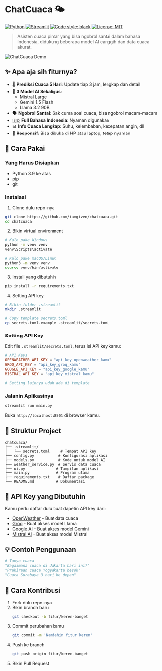 # ChatCuaca 🌤️

[![Python](https://img.shields.io/badge/python-v3.9+-blue.svg)](https://www.python.org)
[![Streamlit](https://img.shields.io/badge/streamlit-v1.31+-red.svg)](https://streamlit.io)
[![Code style: black](https://img.shields.io/badge/code%20style-black-000000.svg)](https://github.com/psf/black)
[![License: MIT](https://img.shields.io/badge/License-MIT-yellow.svg)](https://opensource.org/licenses/MIT)

> Asisten cuaca pintar yang bisa ngobrol santai dalam bahasa Indonesia, didukung beberapa model AI canggih dan data cuaca akurat.

![ChatCuaca Demo](https://via.placeholder.com/800x400?text=ChatCuaca+Demo)

## ✨ Apa aja sih fiturnya?

- 🌡️ **Prediksi Cuaca 5 Hari**: Update tiap 3 jam, lengkap dan detail
- 🤖 **3 Model AI Sekaligus**: 
  - Mistral Large
  - Gemini 1.5 Flash
  - Llama 3.2 90B
- 🗣️ **Ngobrol Santai**: Gak cuma soal cuaca, bisa ngobrol macam-macam
- 🇮🇩 **Full Bahasa Indonesia**: Nyaman digunakan
- 📊 **Info Cuaca Lengkap**: Suhu, kelembaban, kecepatan angin, dll
- 📱 **Responsif**: Bisa dibuka di HP atau laptop, tetep nyaman

## 🚀 Cara Pakai

### Yang Harus Disiapkan

- Python 3.9 ke atas
- pip
- git

### Instalasi

1. Clone dulu repo-nya
```bash
git clone https://github.com/iamgiven/chatcuaca.git
cd chatcuaca
```

2. Bikin virtual environment
```bash
# Kalo pake Windows
python -m venv venv
venv\Scripts\activate

# Kalo pake macOS/Linux
python3 -m venv venv
source venv/bin/activate
```

3. Install yang dibutuhin
```bash
pip install -r requirements.txt
```

4. Setting API key
```bash
# Bikin folder .streamlit
mkdir .streamlit

# Copy template secrets.toml
cp secrets.toml.example .streamlit/secrets.toml
```

### Setting API Key

Edit file `.streamlit/secrets.toml`, terus isi API key kamu:

```toml
# API Keys
OPENWEATHER_API_KEY = "api_key_openweather_kamu"
GROQ_API_KEY = "api_key_groq_kamu"
GOOGLE_API_KEY = "api_key_google_kamu"
MISTRAL_API_KEY = "api_key_mistral_kamu"

# Setting lainnya udah ada di template
```

### Jalanin Aplikasinya

```bash
streamlit run main.py
```

Buka `http://localhost:8501` di browser kamu.

## 📁 Struktur Project

```
chatcuaca/
├── .streamlit/
│   └── secrets.toml     # Tempat API key
├── config.py           # Konfigurasi aplikasi
├── models.py           # Kode untuk model AI
├── weather_service.py  # Servis data cuaca
├── ui.py              # Tampilan aplikasi
├── main.py            # Program utama
├── requirements.txt    # Daftar package
└── README.md          # Dokumentasi
```

## 🔑 API Key yang Dibutuhin

Kamu perlu daftar dulu buat dapetin API key dari:

- [OpenWeather](https://openweathermap.org/api) - Buat data cuaca
- [Groq](https://console.groq.com/) - Buat akses model Llama
- [Google AI](https://makersuite.google.com/) - Buat akses model Gemini
- [Mistral AI](https://console.mistral.ai/) - Buat akses model Mistral

## 💡 Contoh Penggunaan

```python
# Tanya cuaca
"Bagaimana cuaca di Jakarta hari ini?"
"Prakiraan cuaca Yogyakarta besok"
"Cuaca Surabaya 3 hari ke depan"
```

## 📝 Cara Kontribusi

1. Fork dulu repo-nya
2. Bikin branch baru
   ```bash
   git checkout -b fitur/keren-banget
   ```
3. Commit perubahan kamu
   ```bash
   git commit -m 'Nambahin fitur keren'
   ```
4. Push ke branch
   ```bash
   git push origin fitur/keren-banget
   ```
5. Bikin Pull Request

